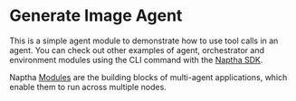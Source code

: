 # Generate Image Agent

This is a simple agent module to demonstrate how to use tool calls in an agent. You can check out other examples of agent, orchestrator and environment modules using the CLI command with the [Naptha SDK](https://github.com/NapthaAI/naptha-sdk). 

Naptha [Modules](https://docs.naptha.ai/NapthaModules/overview) are the building blocks of multi-agent applications, which enable them to run across multiple nodes.

